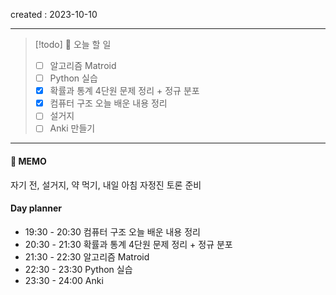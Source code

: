 created : 2023-10-10

---
>[!todo]  📃 오늘 할 일
>- [ ] 알고리즘 Matroid
>- [ ] Python 실습
>- [x] 확률과 통계 4단원 문제 정리 + 정규 분포
>- [x] 컴퓨터 구조 오늘 배운 내용 정리
>- [ ] 설거지
>- [ ] Anki 만들기


---
#### 📒 MEMO
자기 전, 설거지, 약 먹기, 내일 아침 자정진 토론 준비

#### Day planner

- 19:30 - 20:30 컴퓨터 구조 오늘 배운 내용 정리
- 20:30 - 21:30 확률과 통계 4단원 문제 정리 + 정규 분포
- 21:30 - 22:30 알고리즘 Matroid
- 22:30 - 23:30 Python 실습
- 23:30 - 24:00 Anki